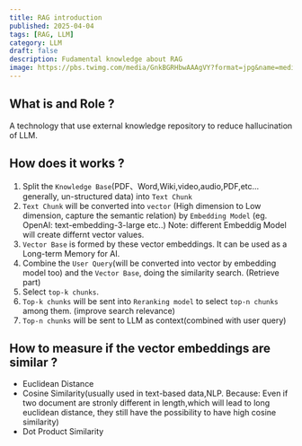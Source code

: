 ```yaml
---
title: RAG introduction
published: 2025-04-04
tags: [RAG, LLM]
category: LLM
draft: false
description: Fudamental knowledge about RAG
image: https://pbs.twimg.com/media/GnkBGRHbwAAAgVY?format=jpg&name=medium
---
```


## What is and Role ?
A technology that use external knowledge repository to reduce hallucination of LLM.

## How does it works ?
1. Split the `Knowledge Base`(PDF、Word,Wiki,video,audio,PDF,etc... generally, un-structured data) into `Text Chunk` 
2. `Text Chunk` will be converted into `vector` (High dimension to Low dimension, capture the semantic relation) by `Embedding Model` (eg. OpenAI: text-embedding-3-large etc..) Note: different Embeddig Model will create differnt vector values. 
3. `Vector Base` is formed by these vector embeddings. It can be used as a Long-term Memory for AI.
4. Combine the `User Query`(will be converted into vector by embedding model too) and the `Vector Base`, doing the similarity search. (Retrieve part)
5. Select `top-k chunks`.
6. `Top-k chunks` will be sent into `Reranking model` to select `top-n chunks` among them. (improve search relevance)
7. `Top-n chunks` will be sent to LLM as context(combined with user query)

## How to measure if the vector embeddings are similar ?
- Euclidean Distance
- Cosine Similarity(usually used in text-based data,NLP. Because: Even if two document are stronly different in length,which will lead to long euclidean distance, they still have the possibility to have high cosine similarity)
- Dot Product Similarity






